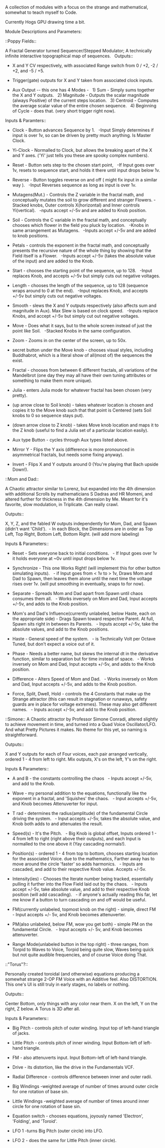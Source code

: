 A collection of modules with a focus on the strange and mathematical,
somewhat to teach myself to Code.

Currently Hogs GPU drawing time a bit.

Module Descriptions and Parameters:

::Poppy Fields::

A Fractal Generator turned Sequencer/Stepped Modulator;
A technically infinite interactive topographical map of sequences.
 
Outputs::

- X and Y CV respectively, with associated Range switch from 0 / +2, -2 / +2, and -5 / +5.

- Trigger(gate) outputs for X and Y  taken from associated clock inputs.

- Aux Output -- this one has 4 Modes -
 	1) Sum - Simply sums together the X and Y outputs.
 	2) Magnitude - Outputs the scalar magnitude (always Positive) of the current steps location.
 	3) Centroid - Computes the average scalar value of the entire chosen sequence.
 	4) Beginning of Cycle - does that. (very short trigger right now).
  
Inputs & Paramters::

- Clock - Button advances Sequence by 1.
 	-Input Simply determines if input is over 1v, so can be driven by pretty much anything. Is Master Clock.
  
- Yi-Clock - Normalled to Clock, but allows the breaking apart of the X and Y axes.  ('Yi' just tells you these are spooky     complex numbers).

- Reset - Button sets step to the chosen start point,
 	 -If Input goes over 1v, resets to sequence start, and holds it there until input drops below 1v.
   
- Reverse - Button toggles reverse on and off ( might fix input in a similar way ).
 	-Input Reverses sequence as long as input is over 1v.
  
- Mutagens(Mut.) - Controls the Z variable in the fractal math, and conceptually mutates the soil to grow different and         stranger Flowers.
  -Stacked knobs, Outer controls X(horizontal) and Inner controls Yi(vertical).
 	-nputs accept =/-5v and are added to Knob position.

- Soil - Controls the C variable in the fractal math, and conceptually chooses which flower in the field you pluck by          location.
 	-Knobs in same arrangement as Mutagens.
 	-Inputs accept +/-5v and are added to knob positions.

- Petals - controls the exponent in the fractal math, and conceptually presents the recursive nature of the whole thing by     showing that the Field itself is a Flower.
 	-Inputs accept +/-5v (takes the absolute value of the input) and are added to the Knob.

- Start - chooses the starting point of the sequence, up to 128.
 	-Input replaces Knob, and accepts +/-5v but simply cuts out negative voltages.

- Length - chooses the length of the sequence, up to 128 (sequence wraps around to 0 at the end).
 	-Input replaces Knob, and accepts +/-5v but simply cuts out negative voltages.

- Smooth - slews the X and Y outputs respectively (also affects sum and magnitude in Aux). Max Slew is based on clock speed.
 	-Inputs replace Knobs, and accept +/-5v but simply cut out negative voltages.

- Move - Does what it says, but to the whole screen instead of just the point like Soil.
 	-Stacked Knobs in the same configuration.

- Zoom - Zooms in on the center of the screen, up to 50x.
- secret button under the Move knob - chooses visual styles, including Buddhabrot, which is a literal show of all(most of)     the sequences the exist.

- Fractal - chooses from between 6 different fractals, all variations of the Mandelbrot (one day they may all have their      own tuning attributes or something to make them more unique).

- Julia - enters Julia mode for whatever fractal has been chosen (very pretty).

- (up arrow close to Soil knob) - takes whatever location is chosen and copies it to the Move knob such that that point is     Centered (sets Soil knobs to 0 so sequence stays put).

- (down arrow close to Z knob) - takes Move knob location and maps it to the Z knob (useful to find a Julia set of a           particular location easily).

- Aux type Button - cycles through Aux types listed above.

- Mirror Y - Flips the Y axis (difference is more pronounced in asymmetrical fractals, but needs some fixing anyway).

- Invert - Flips X and Y outputs around 0 (You're playing that Bach upside Down!).

::Mom and Dad::

A Chaotic attractor similar to Lorenz, but expanded into the 4th dimension with additional Scrolls by mathematicians S Dadras and HR Momeni, and altered further for thickness in the 4th dimension by Me. Meant for it's favorite, slow modulation, in Triplicate. Can really crawl.

Outputs::

X, Y, Z, and the fabled W outputs independently for Mom, Dad, and Spawn (didn't want 'Child').
 - In each Block, the Dimensions are in order as Top Left, Top Right, Bottom Left, Bottom Right. (will add more labeling)

Inputs & Parameters::

- Reset - Sets everyone back to initial conditions.
 	- If Input goes over 1v it holds everyone at ~0v until input drops below 1v.

- Synchronize - This one Works Right! (will implement this for other button simulating inputs).
 	- if Input goes from < 1v to > 1v, Draws Mom and Dad to Spawn, then leaves them alone until the next time the voltage     rises over 1v. (will put smoothing in eventually, snaps to for now).

- Separate - Spreads Mom and Dad apart from Spawn until chaos consumes them all.
 	- Works inversely on Mom and Dad, Input accepts +/-5v, and adds to the Knob position.

- Mom's and Dad's Influence(currently unlabeled, below Haste, each on the appropriate side) - Drags Spawn toward respective     Parent. At full, Spawn sits right in between its Parents.
 	- Inputs accept +/-5v, take the absolute values, and add to the Knob positions.

- Haste - General speed of the system.
 	- is Technically Volt per Octave Tuned, but don't expect a voice out of it.

- Phase - Needs a better name, but skews the internal dt in the derivative function, similar to separation but for time         instead of space.
 	- Works inversely on Mom and Dad, Input accepts +/-5v, and adds to the Knob position.

- Difference - Alters Speed of Mom and Dad.
 	- Works inversely on Mom and Dad, Input accepts +/-5v, and adds to the Knob position.

- Force, Split, Dwell, Hold - controls the 4 Constants that make up the Strange attractor (this can result in stagnation or     runaways, safety guards are in place for voltage extremes). These may also get different names.
 	- Inputs accept +/-5v, and add to the Knob position.

::Simone::
A Chaotic attractor by Professor Simone Conradi, altered slightly to achieve movement in time, and turned into a Quad Voice Oscillator/LFO.
And what Pretty Pictures it makes.
No theme for this yet, so naming is straightforward.

Outputs::

X and Y outputs for each of Four voices, each pair arranged vertically, ordered 1 - 4 from left to right.
Mix outputs, X's on the left, Y's on the right.

Inputs & Parameters::

- A and B - the constants controlling the chaos
 	- Inputs accept +/-5v, and add to the Knob.

- Wave - my personal addition to the equations, functionally like the exponent in a fractal, and 'Squishes' the chaos.
 	- Input accepts +/-5v, and Knob becomes Attenuverter for input.

- T rad - determines the radius(amplitude) of the fundamental Circle driving the system.
 	- Input accepts +/-5v, takes the absolute value, and Knob both adds to and attenuates the result.

- Speed(s) - It's the Pitch.
 	- Big Knob is global offset, Inputs ordered 1 - 4 from left to right (right above their outputs), and each Input is         normalled to the one above it (Yay cascading normals!).

- Position(s) - ordered 1 - 4 from top to bottom, chooses starting location for the associated Voice. due to the                mathematics, Farther away has to move around the circle 'faster' so adds harmonics.
 	- Inputs are cascaded, and add to their respective Knob value. Accepts +/-5v.

- Intensity(ies) - Chooses the Iterate number being tracked, essentially pulling it further into the Flow Field laid out by     the chaos.
 	- Inputs accept +/-5v, take absolute value, and add to their respective Knob position (will add cascading).
 	- if anyone's actually reading this far, let me know if a button to turn cascading on and off would be useful.

- FM(currently unlabeled, topmost knob on the right) - simple, direct FM
 	- Input accepts +/- 5v, and Knob becomes attenuverter.

- PM(also unlabeled, below FM, wow you get both) - simple PM on the fundamental Circle.
 	- Input accepts +/- 5v, and Knob becomes attenuverter.

- Range Mode(unlabeled button in the top right) - three ranges, from Torpid to Waves to Voice, Torpid being quite slow,       Waves being quick but not quite audible frequencies, and of course Voice doing That.

::"Torus"?::

Personally created toroidal (and otherwise) equations producing a somewhat strange 2-OP FM Voice with an Additive feel. Also DISTORTION.
This one's UI is still truly in early stages, no labels or nothing.

Outputs::

Center Bottom, only things with any color near them.
X on the left, Y on the right, Z below. A Torus is 3D after all.

Inputs & Parameters::

- Big Pitch - controls pitch of outer winding. Input top of left-hand triangle of jacks.

- Little Pitch - controls pitch of inner winding. Input Bottom-left of left-hand triangle.

- FM -  also attenuverts input. Input Bottom-left of left-hand triangle.

- Drive - its distortion, like the drive in the Fundamentals VCF.

- Radial Difference - controls difference between inner and outer radii.

- Big Windings -weighted average of number of times around outer circle for one rotation of base sin.

- Little Windings -weighted average of number of times around inner circle   for one rotation of base sin.

- Equation switch - chooses equations, joyously named 'Electron', 'Folding', and 'Toroid'.

- LFO 1 -turns Big Pitch (outer circle) into LFO.

- LFO 2 - does the same for Little Pitch (inner circle).




